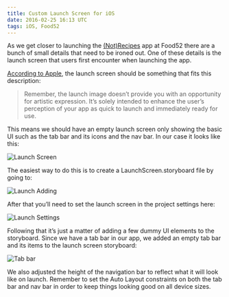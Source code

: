 ```yaml
---
title: Custom Launch Screen for iOS 
date: 2016-02-25 16:13 UTC
tags: iOS, Food52
---
```


As we get closer to launching the [(Not)Recipes](https://app.food52.com/) app at Food52 there are a bunch of small details that need to be ironed out. One of these details is the launch screen that users first encounter when launching the app.

[According to Apple](https://developer.apple.com/library/ios/documentation/UserExperience/Conceptual/MobileHIG/LaunchImages.html), the launch screen should be something that fits this description:
> Remember, the launch image doesn’t provide you with an opportunity for artistic expression. It’s solely intended to enhance the user’s perception of your app as quick to launch and immediately ready for use.

This means we should have an empty launch screen only showing the basic UI such as the tab bar and its icons and the nav bar. In our case it looks like this:

![Launch Screen](/images/2016/02/25/blank.png)

The easiest way to do this is to create a LaunchScreen.storyboard file by going to:

![Launch Adding](/images/2016/02/25/launch_adding.png)

After that you’ll need to set the launch screen in the project settings here:

![Launch Settings](/images/2016/02/25/launch_settings.png)

Following that it’s just a matter of adding a few dummy UI elements to the storyboard. Since we have a tab bar in our app, we added an empty tab bar and its items to the launch screen storyboard:

![Tab bar](/images/2016/02/25/tabbar.png)

We also adjusted the height of the navigation bar to reflect what it will look like on launch. Remember to set the Auto Layout constraints on both the tab bar and nav bar in order to keep things looking good on all device sizes.
